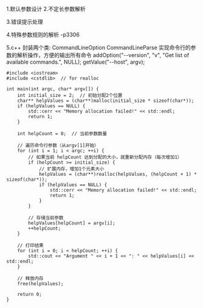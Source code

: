 1.默认参数设计
2.不定长参数解析

3.错误提示处理

4.特殊参数规则的解析 -p3306 

5.c++ 封装两个类: CommandLineOption CommandLineParse
实现命令行的参数的解析操作，方便的输出所有命令
addOption("--version", "v", "Get list of available commands.", NULL);
getValue("--host", argv);



```
#include <iostream>
#include <cstdlib>  // for realloc

int main(int argc, char* argv[]) {
    int initial_size = 2;  // 初始分配2个位置
    char** helpValues = (char**)malloc(initial_size * sizeof(char*));
    if (helpValues == NULL) {
        std::cerr << "Memory allocation failed!" << std::endl;
        return 1;
    }

    int helpCount = 0;  // 当前参数数量

    // 遍历命令行参数（从argv[1]开始）
    for (int i = 1; i < argc; ++i) {
        // 如果当前 helpCount 达到分配的大小，就重新分配内存（每次增加1）
        if (helpCount >= initial_size) {
            // 扩展内存，增加1个元素大小
            helpValues = (char**)realloc(helpValues, (helpCount + 1) * sizeof(char*));
            if (helpValues == NULL) {
                std::cerr << "Memory allocation failed!" << std::endl;
                return 1;
            }
        }

        // 存储当前参数
        helpValues[helpCount] = argv[i];
        ++helpCount;
    }

    // 打印结果
    for (int i = 0; i < helpCount; ++i) {
        std::cout << "Argument " << i + 1 << ": " << helpValues[i] << std::endl;
    }

    // 释放内存
    free(helpValues);

    return 0;
}

```






